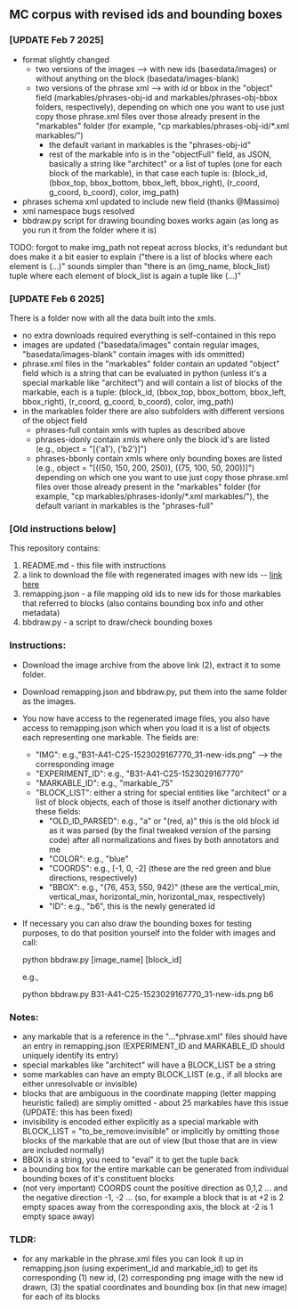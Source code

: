 ## MC corpus with revised ids and bounding boxes

### [UPDATE Feb 7 2025]
- format slightly changed
   - two versions of the images --> with new ids (basedata/images) or without anything on the block (basedata/images-blank)  
   - two versions of the phrase xml --> with id or bbox in the "object" field (markables/phrases-obj-id and markables/phrases-obj-bbox folders, respectively), depending on which one you want to use just copy those phrase.xml files over those already present in the "markables" folder (for example, "cp markables/phrases-obj-id/*.xml markables/")
      - the default variant in markables is the "phrases-obj-id"
      - rest of the markable info is in the "objectFull" field, as JSON, basically a string like "architect" or a list of tuples (one for each block of the markable), in that case each tuple is: (block_id, (bbox_top, bbox_bottom, bbox_left, bbox_right), (r_coord, g_coord, b_coord), color, img_path) 
- phrases schema xml updated to include new field (thanks @Massimo)
- xml namespace bugs resolved
- bbdraw.py script for drawing bounding boxes works again (as long as you run it from the folder where it is)
     
TODO: forgot to make img_path not repeat across blocks, it's redundant but does make it a bit easier to explain ("there is a list of blocks where each element is (...)" sounds simpler than "there is an (img_name, block_list) tuple where each element of block_list is again a tuple like (...)"

### [UPDATE Feb 6 2025]
There is a folder now with all the data built into the xmls.
- no extra downloads required everything is self-contained in this repo
- images are updated ("basedata/images" contain regular images, "basedata/images-blank" contain images with ids ommitted)
- phrase.xml files in the "markables" folder contain an updated "object" field which is a string that can be evaluated in python (unless it's a special markable like "architect") and will contain a list of blocks of the markable, each is a tuple:
   (block_id, (bbox_top, bbox_bottom, bbox_left, bbox_right), (r_coord, g_coord, b_coord), color, img_path) 
- in the markables folder there are also subfolders with different versions of the object field
    - phrases-full contain xmls with tuples as described above
    - phrases-idonly contain xmls where only the block id's are listed (e.g., object = "[('a1'), ('b2')]")
    - phrases-bbonly contain xmls where only bounding boxes are listed (e.g., object = "[((50, 150, 200, 250)), ((75, 100, 50, 200))]")
      depending on which one you want to use just copy those phrase.xml files over those already present in the "markables" folder (for example, "cp markables/phrases-idonly/*.xml markables/"), the default variant in markables is the "phrases-full"


### [Old instructions below]

This repository contains:

1) README.md - this file with instructions
2) a link to download the file with regenerated images with new ids -- [link here](https://takelab.fer.hr/data/sodestreamtmp/new-images.tar.gz)
3) remapping.json - a file mapping old ids to new ids for those markables that referred to blocks (also contains bounding box info and other metadata)
4) bbdraw.py - a script to draw/check bounding boxes

### Instructions:

- Download the image archive from the above link (2), extract it to some folder.
- Download remapping.json and bbdraw.py, put them into the same folder as the images.
- You now have access to the regenerated image files, you also have access to remapping.json which when you load it is a list of objects each representing one markable. The fields are:
  - "IMG": e.g.,"B31-A41-C25-1523029167770_31-new-ids.png" --> the corresponding image
  - "EXPERIMENT_ID": e.g., "B31-A41-C25-1523029167770"
  - "MARKABLE_ID": e.g., "markable_75"
  - "BLOCK_LIST": either a string for special entities like "architect" or a list of block objects, each of those is itself another dictionary with these fields:
    - "OLD_ID_PARSED": e.g., "a" or "(red, a)" this is the old block id as it was parsed (by the final tweaked version of the parsing code) after all normalizations and fixes by both annotators and me
    - "COLOR": e.g., "blue"
    - "COORDS": e.g., [-1, 0, -2] (these are the red green and blue directions, respectively)
    - "BBOX": e.g., "(76, 453, 550, 942)" (these are the vertical_min, vertical_max, horizontal_min, horizontal_max, respectively)
    - "ID": e.g., "b6", this is the newly generated id
      
- If necessary you can also draw the bounding boxes for testing purposes, to do that position yourself into the folder with images and call:
  
  python bbdraw.py [image_name] [block_id]

  e.g.,

  python bbdraw.py B31-A41-C25-1523029167770_31-new-ids.png b6

### Notes:
  - any markable that is a reference in the "...*phrase.xml" files should have an entry in remapping.json (EXPERIMENT_ID and MARKABLE_ID should uniquely identify its entry)
  - special markables like "architect" will have a BLOCK_LIST be a string
  - some markables can have an empty BLOCK_LIST (e.g., if all blocks are either unresolvable or invisible)
  - blocks that are ambiguous in the coordinate mapping (letter mapping heuristic failed) are simpliy omitted - about 25 markables have this issue (UPDATE: this has been fixed)
  - invisibility is encoded either explicitly as a special markable with BLOCK_LIST = "to_be_remove:invisible" or implicitly by omitting those blocks of the markable that are out of view (but those that are in view are included normally)
  - BBOX is a string, you need to "eval" it to get the tuple back
  - a bounding box for the entire markable can be generated from individual bounding boxes of it's constituent blocks
  - (not very important) COORDS count the positive direction as 0,1,2 ... and the negative direction -1, -2 ... (so, for example a block that is at +2 is 2 empty spaces away from the corresponding axis, the block at -2 is 1 empty space away)

### TLDR:
- for any markable in the phrase.xml files you can look it up in remapping.json (using experiment_id and markable_id) to get its corresponding (1) new id, (2) corresponding png image with the new id drawn, (3) the spatial coordinates and bounding box (in that new image) for each of its blocks

   
